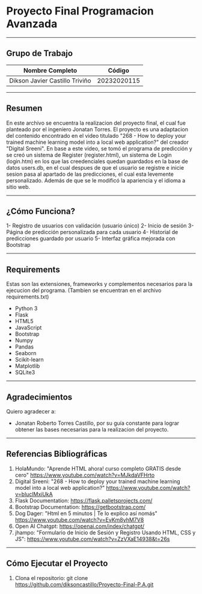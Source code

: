 # Proyecto Final Programacion Avanzada
---
## Grupo de Trabajo

| Nombre Completo                 |    Código    |       
|---------------------------------|--------------|
| Dikson Javier Castillo Triviño  | 20232020115  |

---
## Resumen

En este archivo se encuentra la realizacion del proyecto final, el cual fue planteado por el ingeniero Jonatan Torres. El proyecto es una adaptacion del contenido encontrado en el video titulado "268 - How to deploy your trained machine learning model into a local web application?" del creador "Digital Sreeni". En base a este video, se tomó el programa de predicción y se creó un sistema de Register (register.html), un sistema de Login (login.htm) en los que las creedenciales quedan guardados en la base de datos users.db, en el cual despues de que el usuario se registre e inicie sesion pasa al apartado de las predicciones, el cual esta levemente personalizado. Además de que se le modificó la apariencia y el idioma a sitio web. 

---
## ¿Cómo Funciona?

1- Registro de usuarios con validación (usuario único)
2- Inicio de sesión
3- Página de predicción personalizada para cada usuario
4- Historial de predicciones guardado por usuario
5- Interfaz gráfica mejorada con Bootstrap

---
## Requirements

Estas son las extensiones, frameworks y complementos necesarios para la ejecucion del programa.
(Tambien se encuentran en el archivo requirements.txt)
- Python 3
- Flask
- HTML5
- JavaScript
- Bootstrap 
- Numpy
- Pandas
- Seaborn
- Scikit-learn
- Matplotlib
- SQLite3

---

## Agradecimientos

Quiero agradecer a:

- Jonatan Roberto Torres Castillo, por su guía constante para lograr obtener las bases necesarias para la realizacion del proyecto.

---

## Referencias Bibliográficas

1. HolaMundo: "Aprende HTML ahora! curso completo GRATIS desde cero" https://www.youtube.com/watch?v=MJkdaVFHrto
2. Digital Sreeni: "268 - How to deploy your trained machine learning model into a local web application?" https://www.youtube.com/watch?v=bluclMxiUkA
2. Flask Documentation: https://flask.palletsprojects.com/
3. Bootstrap Documentation: https://getbootstrap.com/
4. Dog Dager: "Html en 5 minutos | Te lo explico así nomás" https://www.youtube.com/watch?v=EvKm8yhM7V8
5. Open AI Chatgpt: https://openai.com/index/chatgpt/
6. jhampo: "Formulario de Inicio de Sesión y Registro Usando HTML, CSS y JS": https://www.youtube.com/watch?v=ZzVXaE14938&t=26s

---

## Cómo Ejecutar el Proyecto

1. Clona el repositorio:
   git clone https://github.com/diksoncastillo/Proyecto-Final-P.A.git


